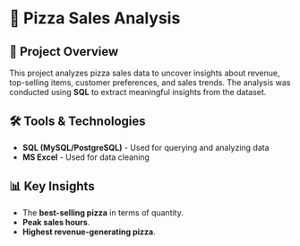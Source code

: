 # 🍕 Pizza Sales Analysis  

## 📌 Project Overview  
This project analyzes pizza sales data to uncover insights about revenue, top-selling items, customer preferences, and sales trends. The analysis was conducted using **SQL** to extract meaningful insights from the dataset.  

## 🛠️ Tools & Technologies  
- **SQL (MySQL/PostgreSQL)** - Used for querying and analyzing data
- **MS Excel** - Used for data cleaning

## 📊 Key Insights  
- The **best-selling pizza** in terms of quantity.  
- **Peak sales hours**.  
- **Highest revenue-generating pizza**.  
